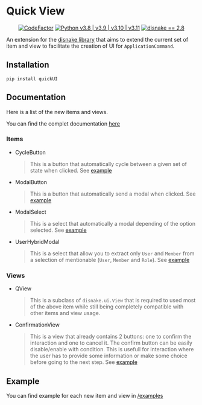 # Quick View

<p align="center">
    <a href="https://www.codefactor.io/repository/github/oscarvsp/quickui"><img src="https://www.codefactor.io/repository/github/oscarvsp/quickui/badge" alt="CodeFactor" /></a>
    <a href="https://www.python.org/"><img src="https://img.shields.io/badge/python-v3.8%20%7C%20v3.9%20%7C%20v3.10%20%7C%20v3.11-blue" alt="Python v3.8 | v3.9 | v3.10 | v3.11" /></a>
    <a href="https://github.com/DisnakeDev/disnake"><img src="https://img.shields.io/badge/disnake-v2.8-blue" alt="disnake == 2.8" /></a>
</p>

An extension for the [disnake library](https://github.com/DisnakeDev/disnake) that aims to extend the current set of item and view to facilitate the creation of UI for `ApplicationCommand`.

## Installation

```
pip install quickUI
```

## Documentation

Here is a list of the new items and views.

You can find the complet documentation [here](https://oscarvsp.github.io/quickUI/)

### Items

- CycleButton
    >This is a button that automatically cycle between a given set of state when clicked. See [example](examples/cycle_button.py)
- ModalButton
    >This is a button that automatically send a modal when clicked. See [example](examples/modal_button.py)
- ModalSelect
    >This is a select that automatically a modal depending of the option selected. See [example](examples/modal_select.py)
- UserHybridModal
    >This is a select that allow you to extract only `User` and `Member` from a selection of mentionable (`User`, `Member` and `Role`). See [example](examples/user_hybrid_select.py)

### Views

- QView
    >This is a subclass of `disnake.ui.View` that is required to used most of the above item while still being completely compatible with other items and view usage.

- ConfirmationView
    >This is a view that already contains 2 buttons: one to confirm the interaction and one to cancel it. The confirm button can be easily disable/enable with condition. This is usefull for interaction where the user has to provide some information or make some choice before going to the next step. See [example](examples/code_locked_view.py)

## Example

You can find example for each new item and view in [/examples](examples)
